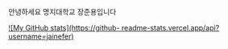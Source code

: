 안녕하세요
명지대학교
장준용입니다


[![My GitHub stats](https://github-
readme-stats.vercel.app/api?username=jainefer)](https://github.com/jainefer/github-readme-stats)